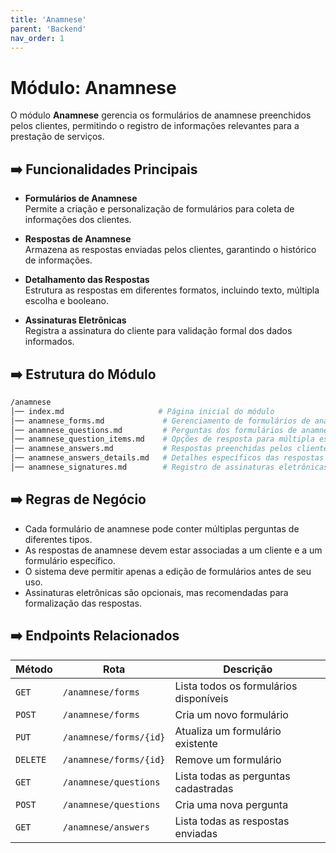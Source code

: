 ```yaml
---
title: 'Anamnese'
parent: 'Backend'
nav_order: 1
---
```


# Módulo: Anamnese

O módulo **Anamnese** gerencia os formulários de anamnese preenchidos pelos clientes, permitindo o registro de informações relevantes para a prestação de serviços.  

## ➡️ Funcionalidades Principais

- **Formulários de Anamnese**  
  Permite a criação e personalização de formulários para coleta de informações dos clientes.

- **Respostas de Anamnese**  
  Armazena as respostas enviadas pelos clientes, garantindo o histórico de informações.

- **Detalhamento das Respostas**  
  Estrutura as respostas em diferentes formatos, incluindo texto, múltipla escolha e booleano.

- **Assinaturas Eletrônicas**  
  Registra a assinatura do cliente para validação formal dos dados informados.

## ➡️ Estrutura do Módulo

```bash
/anamnese
│── index.md                     # Página inicial do módulo
│── anamnese_forms.md             # Gerenciamento de formulários de anamnese
│── anamnese_questions.md         # Perguntas dos formulários de anamnese
│── anamnese_question_items.md    # Opções de resposta para múltipla escolha
│── anamnese_answers.md           # Respostas preenchidas pelos clientes
│── anamnese_answers_details.md   # Detalhes específicos das respostas
│── anamnese_signatures.md        # Registro de assinaturas eletrônicas
```

## ➡️ Regras de Negócio

- Cada formulário de anamnese pode conter múltiplas perguntas de diferentes tipos.
- As respostas de anamnese devem estar associadas a um cliente e a um formulário específico.
- O sistema deve permitir apenas a edição de formulários antes de seu uso.
- Assinaturas eletrônicas são opcionais, mas recomendadas para formalização das respostas.

## ➡️ Endpoints Relacionados

| Método  | Rota                             | Descrição |
|---------|----------------------------------|----------------------------------|
| `GET`   | `/anamnese/forms`               | Lista todos os formulários disponíveis |
| `POST`  | `/anamnese/forms`               | Cria um novo formulário |
| `PUT`   | `/anamnese/forms/{id}`          | Atualiza um formulário existente |
| `DELETE`| `/anamnese/forms/{id}`          | Remove um formulário |
| `GET`   | `/anamnese/questions`           | Lista todas as perguntas cadastradas |
| `POST`  | `/anamnese/questions`           | Cria uma nova pergunta |
| `GET`   | `/anamnese/answers`             | Lista todas as respostas enviadas |

